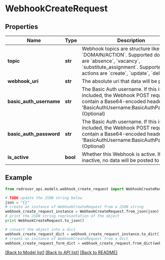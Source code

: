 # WebhookCreateRequest


## Properties
Name | Type | Description | Notes
------------ | ------------- | ------------- | -------------
**topic** | **str** | Webhook topics are structure like such &#x60;DOMAIN/ACTION&#x60;.   Supported domains are &#x60;absence&#x60;, &#x60;vacancy&#x60;, &#x60;substitute_assignment&#x60;.  Supported actions are &#x60;create&#x60;, &#x60;update&#x60;, &#x60;delete&#x60;. | 
**webhook_uri** | **str** | The absolute uri that data will be posted to | 
**basic_auth_username** | **str** | The Basic Auth username. If this is included, the Webhook POST requests will contain a Base64-encoded header of &#39;BasicAuthUsername:BasicAuthPassword&#39;. (Optional) | [optional] 
**basic_auth_password** | **str** | The Basic Auth username. If this is included, the Webhook POST requests will contain a Base64-encoded header of &#39;BasicAuthUsername:BasicAuthPassword&#39;. (Optional) | [optional] 
**is_active** | **bool** | Whether this Webhook is active. If it is inactive, no data will be posted to it | [optional] 

## Example

```python
from redrover_api.models.webhook_create_request import WebhookCreateRequest

# TODO update the JSON string below
json = "{}"
# create an instance of WebhookCreateRequest from a JSON string
webhook_create_request_instance = WebhookCreateRequest.from_json(json)
# print the JSON string representation of the object
print WebhookCreateRequest.to_json()

# convert the object into a dict
webhook_create_request_dict = webhook_create_request_instance.to_dict()
# create an instance of WebhookCreateRequest from a dict
webhook_create_request_form_dict = webhook_create_request.from_dict(webhook_create_request_dict)
```
[[Back to Model list]](../README.md#documentation-for-models) [[Back to API list]](../README.md#documentation-for-api-endpoints) [[Back to README]](../README.md)


